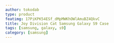 ```yaml
---
author: tokodab
type: product
featimg: 17PiKPK54ESf_dMpMWKhOWlAmuBZ4QkvC
title: Joy Division Cat Samsung Galaxy S9 Case
tags: [samsung, galaxy, s9]
category: [samsung]
---
```

